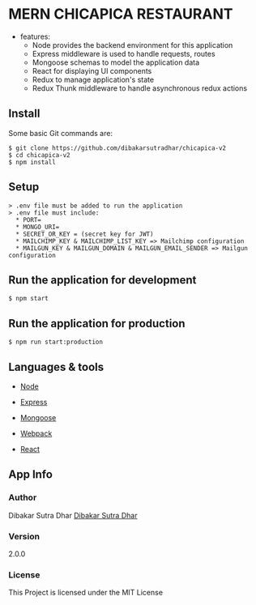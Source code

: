 # MERN CHICAPICA RESTAURANT

- features:
  - Node provides the backend environment for this application
  - Express middleware is used to handle requests, routes
  - Mongoose schemas to model the application data
  - React for displaying UI components
  - Redux to manage application's state
  - Redux Thunk middleware to handle asynchronous redux actions

## Install

Some basic Git commands are:

```
$ git clone https://github.com/dibakarsutradhar/chicapica-v2
$ cd chicapica-v2
$ npm install

```

## Setup

```
> .env file must be added to run the application
> .env file must include:
  * PORT=
  * MONGO_URI=
  * SECRET_OR_KEY = (secret key for JWT)
  * MAILCHIMP_KEY & MAILCHIMP_LIST_KEY => Mailchimp configuration
  * MAILGUN_KEY & MAILGUN_DOMAIN & MAILGUN_EMAIL_SENDER => Mailgun configuration

```

## Run the application for development

```
$ npm start

```

## Run the application for production

```
$ npm run start:production

```

## Languages & tools

- [Node](https://nodejs.org/en/)

- [Express](https://expressjs.com/)

- [Mongoose](https://mongoosejs.com/)

- [Webpack](https://webpack.js.org/)

- [React](https://reactjs.org/)

## App Info

### Author

Dibakar Sutra Dhar [Dibakar Sutra Dhar](https://www.dibakar.me)

### Version

2.0.0

### License

This Project is licensed under the MIT License

